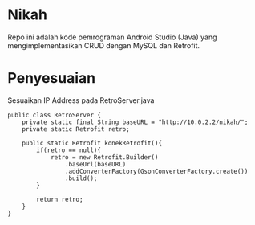 # Nikah

Repo ini adalah kode pemrograman Android Studio (Java) yang mengimplementasikan CRUD dengan MySQL dan Retrofit.

# Penyesuaian

Sesuaikan IP Address pada RetroServer.java

    public class RetroServer {
	    private static final String baseURL = "http://10.0.2.2/nikah/";
	    private static Retrofit retro;

	    public static Retrofit konekRetrofit(){
	        if(retro == null){
	            retro = new Retrofit.Builder()
                    .baseUrl(baseURL)
                    .addConverterFactory(GsonConverterFactory.create())
                    .build();
	        }

	        return retro;
	    }
    }

